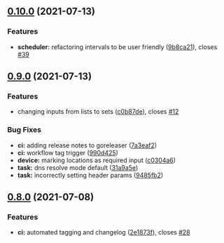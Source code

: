 ## [0.10.0](https://github.com/rymancl/terraform-provider-dotcommonitor/compare/v0.9.0...v0.10.0) (2021-07-13)


### Features

* **scheduler:** refactoring intervals to be user friendly ([9b8ca21](https://github.com/rymancl/terraform-provider-dotcommonitor/commit/9b8ca21c1b29ce485dad69be86b0867f0d7ba330)), closes [#39](https://github.com/rymancl/terraform-provider-dotcommonitor/issues/39)

## [0.9.0](https://github.com/rymancl/terraform-provider-dotcommonitor/compare/v0.8.8...v0.9.0) (2021-07-13)


### Features

* changing inputs from lists to sets ([c0b87de](https://github.com/rymancl/terraform-provider-dotcommonitor/commit/c0b87de4ad0490f481263da3fb682d2ca4c21f11)), closes [#12](https://github.com/rymancl/terraform-provider-dotcommonitor/issues/12)


### Bug Fixes

* **ci:** adding release notes to goreleaser ([7a3eaf2](https://github.com/rymancl/terraform-provider-dotcommonitor/commit/7a3eaf208e1a8482887ad6616c450cf8cc4fea45))
* **ci:** workflow tag trigger ([990d425](https://github.com/rymancl/terraform-provider-dotcommonitor/commit/990d4255fc0ed448d5b9e56d1112f4e8c2bc79d7))
* **device:** marking locations as required input ([c0304a6](https://github.com/rymancl/terraform-provider-dotcommonitor/commit/c0304a69f73651bd7e43ada0f82f5213d5ec51b5))
* **task:** dns resolve mode default ([31a9a5e](https://github.com/rymancl/terraform-provider-dotcommonitor/commit/31a9a5ede70a2d3391f135fbfbe75341c8cfe9de))
* **task:** incorrectly setting header params ([9485fb2](https://github.com/rymancl/terraform-provider-dotcommonitor/commit/9485fb234b722f6fed6f69fc4765930d08fe7ae9))

## [0.8.0](https://github.com/rymancl/terraform-provider-dotcommonitor/compare/v0.7.0...v0.8.0) (2021-07-08)


### Features

* **ci:** automated tagging and changelog ([2e1873f](https://github.com/rymancl/terraform-provider-dotcommonitor/commit/2e1873f5af1b4915f008477b48c8fe08a19c7973)), closes [#28](https://github.com/rymancl/terraform-provider-dotcommonitor/issues/28)
